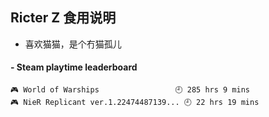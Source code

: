 ## Ricter Z 食用说明
- 喜欢猫猫，是个冇猫孤儿

<!-- steam-box start -->
#### - Steam playtime leaderboard
```text
🎮 World of Warships                 🕘 285 hrs 9 mins
🎮 NieR Replicant ver.1.22474487139... 🕘 22 hrs 19 mins
```
<!-- Powered by https://github.com/YouEclipse/steam-box . -->
<!-- steam-box end -->
